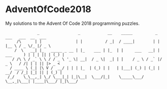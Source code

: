 # AdventOfCode2018
My solutions to the Advent Of Code 2018 programming puzzles. 

```
              _                 _            __    _____          _        ___   ___  __  ___  
     /\      | |               | |          / _|  / ____|        | |      |__ \ / _ \/_ |/ _ \ 
    /  \   __| |_   _____ _ __ | |_    ___ | |_  | |     ___   __| | ___     ) | | | || | (_) |
   / /\ \ / _` \ \ / / _ \ '_ \| __|  / _ \|  _| | |    / _ \ / _` |/ _ \   / /| | | || |> _ < 
  / ____ \ (_| |\ V /  __/ | | | |_  | (_) | |   | |___| (_) | (_| |  __/  / /_| |_| || | (_) |
 /_/    \_\__,_| \_/ \___|_| |_|\__|  \___/|_|    \_____\___/ \__,_|\___| |____|\___/ |_|\___/ 
                                                                                               
                                                                                               
```                                                                                     
